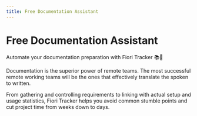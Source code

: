 ```yaml
---
title: Free Documentation Assistant
---
```


# Free Documentation Assistant 
Automate your documentation preparation with Fiori Tracker 📚💨

Documentation is the superior power of remote teams. The most successful remote working teams will be the ones that effectively translate the spoken to written.

From gathering and controlling requirements to linking with actual setup and usage statistics, Fiori Tracker helps you avoid common stumble points and cut project time from weeks down to days.